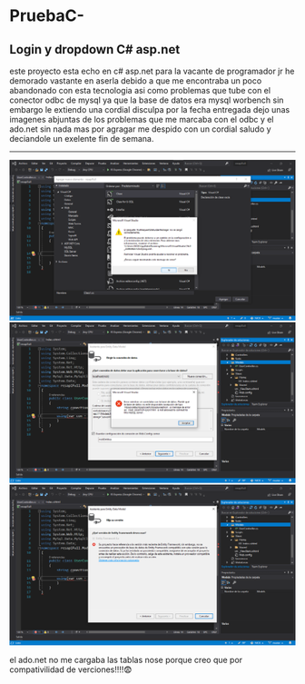# PruebaC-
<h2>Login y dropdown C# asp.net</h2>
<p>
 este proyecto esta echo en c# asp.net para la vacante de programador jr
 he demorado vastante en aserla debido a que me encontraba un poco abandonado con esta tecnologia
 asi como problemas que tube con el conector odbc de mysql ya que la base de datos era mysql worbench
 sin embargo le extiendo una cordial disculpa por la fecha entregada dejo unas imagenes abjuntas de los problemas 
 que me marcaba con el odbc y el ado.net sin nada mas por agragar me despido con un cordial saludo y deciandole un exelente fin de semana.
<p>
<hr>
<img src="/Captura de pantalla (279).png" alt="imagen1 error odbc"/>
<img src="/Captura de pantalla (280).png" alt="imagen2 error ado.net"/>
<img src="/Captura de pantalla (281).png" alt="imagen3 error "/>
<p>el ado.net no me cargaba las tablas nose porque creo que por compativilidad de verciones!!!!😨</p>
